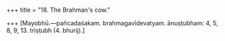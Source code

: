 +++
title = "18. The Brahman's cow."

+++
[Mayobhū.—pañcadaśakam. brahmagavīdevatyam. ānuṣṭubham: 4, 5, 8, 9, 13. triṣṭubh (4. bhurij).]
